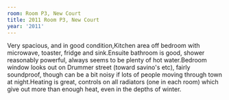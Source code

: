```yaml
---
room: Room P3, New Court
title: 2011 Room P3, New Court
year: '2011'
---
```


Very spacious, and in good condition,Kitchen area off bedroom with microwave, toaster, fridge and sink.Ensuite bathroom is good, shower reasonably powerful, always seems to be plenty of hot water.Bedroom window looks out on Drummer street (toward savino's etc), fairly soundproof, though can be a bit noisy if lots of people moving through town at night.Heating is great, controls on all radiators (one in each room) which give out more than enough heat, even in the depths of winter.
